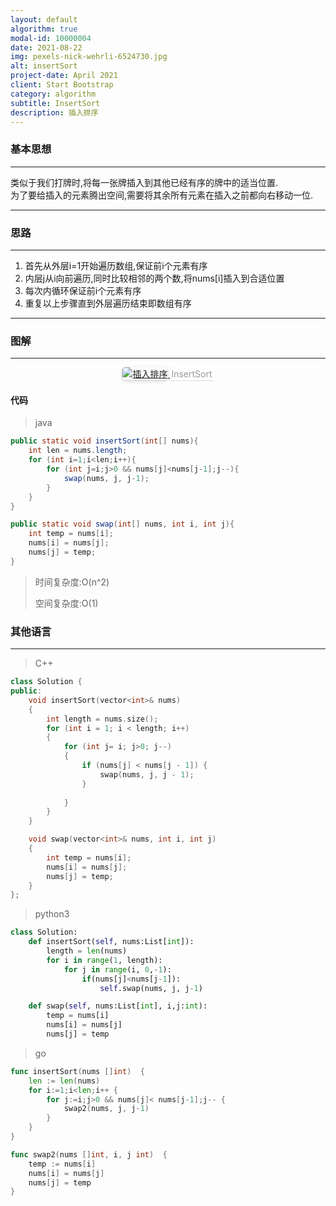 ```yaml
---
layout: default
algorithm: true
modal-id: 10000004
date: 2021-08-22
img: pexels-nick-wehrli-6524730.jpg
alt: insertSort
project-date: April 2021
client: Start Bootstrap
category: algorithm
subtitle: InsertSort
description: 插入排序
---
```

### 基本思想
- - -
类似于我们打牌时,将每一张牌插入到其他已经有序的牌中的适当位置.  
为了要给插入的元素腾出空间,需要将其余所有元素在插入之前都向右移动一位.
- - -

### 思路
- - -
1. 首先从外层i=1开始遍历数组,保证前i个元素有序
2. 内层j从i向前遍历,同时比较相邻的两个数,将nums[i]插入到合适位置
3. 每次内循环保证前i个元素有序
4. 重复以上步骤直到外层遍历结束即数组有序
- - -

### 图解
- - -
<center>
    <a href="https://cdn.jsdelivr.net/gh/BiggerYellow/BiggerYellow.github.io/img/algorithm/insertSort/insertSort.jpg">
    <img style="border-radius: 0.3125em;
    box-shadow: 0 2px 4px 0 rgba(34,36,38,.12),0 2px 10px 0 rgba(34,36,38,.08);" class="img-responsive img-centered" alt="插入排序"
    src="https://cdn.jsdelivr.net/gh/BiggerYellow/BiggerYellow.github.io/img/algorithm/insertSort/insertSort.jpg">
    <div style="color:orange; border-bottom: 1px solid #d9d9d9;
    display: inline-block;
    color: #999;
    padding: 2px;">InsertSort</div>
    </a>
</center>

#### 代码
>java

``` java
public static void insertSort(int[] nums){
    int len = nums.length;
    for (int i=1;i<len;i++){
        for (int j=i;j>0 && nums[j]<nums[j-1];j--){
            swap(nums, j, j-1);
        }
    }
}

public static void swap(int[] nums, int i, int j){
    int temp = nums[i];
    nums[i] = nums[j];
    nums[j] = temp;
}
```

> 时间复杂度:O(n^2)
>
> 空间复杂度:O(1)



### 其他语言
- - -
> C++

``` cpp
class Solution {
public:
	void insertSort(vector<int>& nums)
	{
		int length = nums.size();
		for (int i = 1; i < length; i++)
		{
			for (int j= i; j>0; j--)
			{
				if (nums[j] < nums[j - 1]) {
					swap(nums, j, j - 1);
				}
				
			}
		}
	}

	void swap(vector<int>& nums, int i, int j)
	{
		int temp = nums[i];
		nums[i] = nums[j];
		nums[j] = temp;
	}
};
```
> python3

``` python
class Solution:
    def insertSort(self, nums:List[int]):
        length = len(nums)
        for i in range(1, length):
            for j in range(i, 0,-1):
                if(nums[j]<nums[j-1]):
                    self.swap(nums, j, j-1)

    def swap(self, nums:List[int], i,j:int):
        temp = nums[i]
        nums[i] = nums[j]
        nums[j] = temp
```
> go

``` go
func insertSort(nums []int)  {
	len := len(nums)
	for i:=1;i<len;i++ {
		for j:=i;j>0 && nums[j]< nums[j-1];j-- {
			swap2(nums, j, j-1)
		}
	}
}

func swap2(nums []int, i, j int)  {
	temp := nums[i]
	nums[i] = nums[j]
	nums[j] = temp
}
```